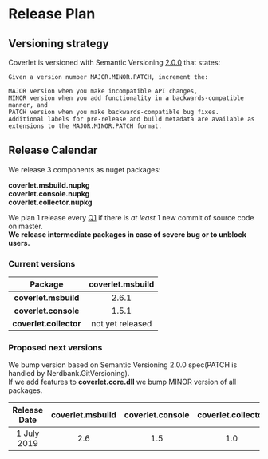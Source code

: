# Release Plan

## Versioning strategy

Coverlet is versioned with Semantic Versioning [2.0.0](https://semver.org/#semantic-versioning-200) that states:

```
Given a version number MAJOR.MINOR.PATCH, increment the:

MAJOR version when you make incompatible API changes,
MINOR version when you add functionality in a backwards-compatible manner, and
PATCH version when you make backwards-compatible bug fixes.
Additional labels for pre-release and build metadata are available as extensions to the MAJOR.MINOR.PATCH format.
```

## Release Calendar

We release 3 components as nuget packages:  

**coverlet.msbuild.nupkg**  
**coverlet.console.nupkg**  
**coverlet.collector.nupkg**  

We plan 1 release every [Q1](https://en.wikipedia.org/wiki/Calendar_year) if there is *at least* 1 new commit of source code on master.  
**We release intermediate packages in case of severe bug or to unblock users.**

### Current versions

| Package        | **coverlet.msbuild** |
| :-------------: |:-------------:|
|**coverlet.msbuild**      | 2.6.1  |  
|**coverlet.console**      | 1.5.1  |
|**coverlet.collector**      | not yet released |  

### Proposed next versions  

We bump version based on Semantic Versioning 2.0.0 spec(PATCH is handled by Nerdbank.GitVersioning).  
If we add features to **coverlet.core.dll** we bump MINOR version of all packages.


| Release Date        | **coverlet.msbuild**           | **coverlet.console**  | **coverlet.collector** | **notes** |
| :-------------: |:-------------:|:-------------:|:-------------:|:-------------:|
| 1 July 2019      | 2.6 | 1.5 |   1.0 |               |
